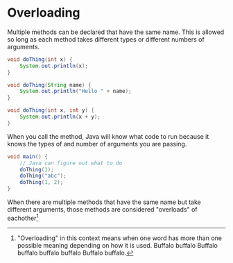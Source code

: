# Overloading

Multiple methods can be declared that have the same name.
This is allowed so long as each method takes different types
or different numbers of arguments.

```java
void doThing(int x) {
    System.out.println(x);
}

void doThing(String name) {
    System.out.println("Hello " + name);
}

void doThing(int x, int y) {
    System.out.println(x + y);
}
```

When you call the method, Java will know what code to run
because it knows the types of and number of arguments
you are passing.

```java
void main() {
    // Java can figure out what to do
    doThing(1);
    doThing("abc");
    doThing(1, 2);
}
```

When there are multiple methods that have the same name but take different arguments,
those methods are considered "overloads" of eachother[^overload]

[^overload]: "Overloading" in this context means when one word has more than
one possible meaning depending on how it is used. Buffalo buffalo Buffalo buffalo buffalo buffalo Buffalo buffalo. 